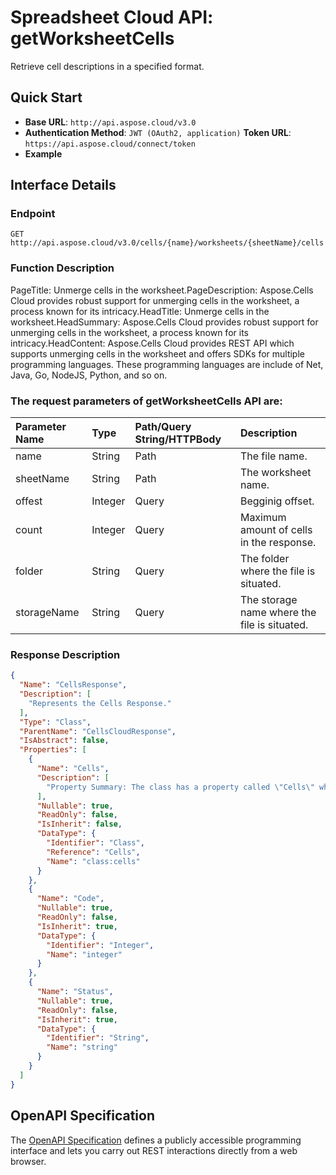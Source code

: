 # **Spreadsheet Cloud API: getWorksheetCells**

Retrieve cell descriptions in a specified format. 


## **Quick Start**

- **Base URL**: `http://api.aspose.cloud/v3.0`
- **Authentication Method**: `JWT (OAuth2, application)`  **Token URL**: `https://api.aspose.cloud/connect/token`
- **Example** 

## **Interface Details**

### **Endpoint** 

```
GET http://api.aspose.cloud/v3.0/cells/{name}/worksheets/{sheetName}/cells
```
### **Function Description**
PageTitle: Unmerge cells in the worksheet.PageDescription: Aspose.Cells Cloud provides robust support for unmerging cells in the worksheet, a process known for its intricacy.HeadTitle: Unmerge cells in the worksheet.HeadSummary: Aspose.Cells Cloud provides robust support for unmerging cells in the worksheet, a process known for its intricacy.HeadContent: Aspose.Cells Cloud provides REST API which supports unmerging cells in the worksheet and offers SDKs for multiple programming languages. These programming languages are include of Net, Java, Go, NodeJS, Python, and so on.

### The request parameters of **getWorksheetCells** API are: 

| Parameter Name | Type | Path/Query String/HTTPBody | Description | 
| :- | :- | :- |:- | 
|name|String|Path|The file name.|
|sheetName|String|Path|The worksheet name.|
|offest|Integer|Query|Begginig offset.|
|count|Integer|Query|Maximum amount of cells in the response.|
|folder|String|Query|The folder where the file is situated.|
|storageName|String|Query|The storage name where the file is situated.|

### **Response Description**
```json
{
  "Name": "CellsResponse",
  "Description": [
    "Represents the Cells Response."
  ],
  "Type": "Class",
  "ParentName": "CellsCloudResponse",
  "IsAbstract": false,
  "Properties": [
    {
      "Name": "Cells",
      "Description": [
        "Property Summary: The class has a property called \"Cells\" which is annotated with the [XmlElement(\"cells\")] attribute."
      ],
      "Nullable": true,
      "ReadOnly": false,
      "IsInherit": false,
      "DataType": {
        "Identifier": "Class",
        "Reference": "Cells",
        "Name": "class:cells"
      }
    },
    {
      "Name": "Code",
      "Nullable": true,
      "ReadOnly": false,
      "IsInherit": true,
      "DataType": {
        "Identifier": "Integer",
        "Name": "integer"
      }
    },
    {
      "Name": "Status",
      "Nullable": true,
      "ReadOnly": false,
      "IsInherit": true,
      "DataType": {
        "Identifier": "String",
        "Name": "string"
      }
    }
  ]
}
```


## OpenAPI Specification

The [OpenAPI Specification](https://reference.aspose.cloud/cells/#/CellsController/GetWorksheetCells) defines a publicly accessible programming interface and lets you carry out REST interactions directly from a web browser.


